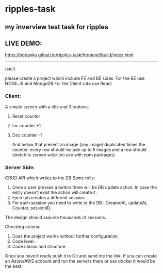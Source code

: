 # ripples-task

## my inverview test task for ripples

## LIVE DEMO:

https://bobanko.github.io/ripples-task/frontend/build/index.html

---

(sic!)

please create a project which include FE and BE sides:
For the BE use NODE.JS and MongoDB
For the Client side use React

### Client:

A simple screen with a title and 3 buttons:

1. Reset counter
2. Inc counter +1
3. Dec counter -1

   And below that present an image (any image) duplicated times the counter. every row should include up to 5 images and a row should stretch to screen wide (no use with npm packages)

### Server Side:

CRUD API which writes to the DB
Some rolls:

1. Once a user presses a button there will be DB update action. In case the entry doesn’t exist the action will create it.
2. Each tab creates a different session.
3. For each session you need to write to the DB :
   CreatedAt, updateAt, Counter, sessionID.

The design should assume thousands of sessions.

Checking criteria:

1. Does the project works without further configuration,
2. Code level.
3. Code cleans and structure.

Once you have it ready push it to Git and send me the link.
If you can create an Azure/AWS account and run the servers there or use docker it would be the best.
